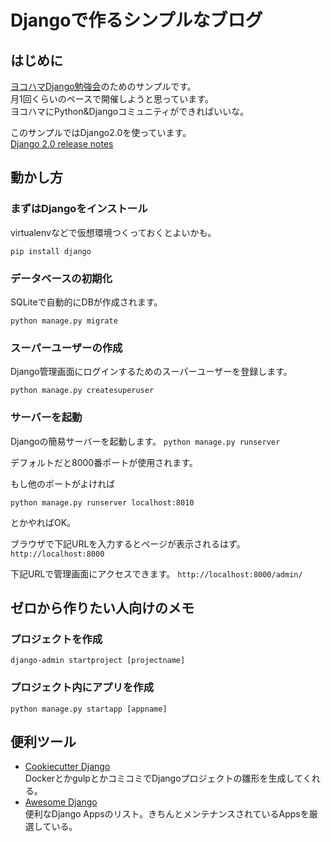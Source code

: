 # Djangoで作るシンプルなブログ

## はじめに
[ヨコハマDjango勉強会](https://connpass.com/event/73811/)のためのサンプルです。  
月1回くらいのペースで開催しようと思っています。  
ヨコハマにPython&Djangoコミュニティができればいいな。

このサンプルではDjango2.0を使っています。  
[Django 2.0 release notes](https://docs.djangoproject.com/en/2.0/releases/2.0/)

## 動かし方

### まずはDjangoをインストール
virtualenvなどで仮想環境つくっておくとよいかも。

`pip install django`

### データベースの初期化
SQLiteで自動的にDBが作成されます。

`python manage.py migrate`

### スーパーユーザーの作成
Django管理画面にログインするためのスーパーユーザーを登録します。

`python manage.py createsuperuser`

### サーバーを起動
Djangoの簡易サーバーを起動します。
`python manage.py runserver`

デフォルトだと8000番ポートが使用されます。

もし他のポートがよければ

`python manage.py runserver localhost:8010`

とかやればOK。

ブラウザで下記URLを入力するとページが表示されるはず。
`http://localhost:8000`

下記URLで管理画面にアクセスできます。
`http://localhost:8000/admin/`

## ゼロから作りたい人向けのメモ
### プロジェクトを作成
`django-admin startproject [projectname]`
### プロジェクト内にアプリを作成
`python manage.py startapp [appname]`

## 便利ツール
* [Cookiecutter Django](https://github.com/pydanny/cookiecutter-django)  
DockerとかgulpとかコミコミでDjangoプロジェクトの雛形を生成してくれる。
* [Awesome Django](https://github.com/rosarior/awesome-django)  
便利なDjango Appsのリスト。きちんとメンテナンスされているAppsを厳選している。